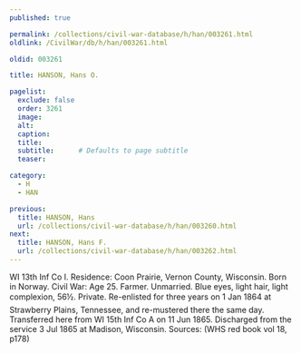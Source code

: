 ```yaml
---
published: true

permalink: /collections/civil-war-database/h/han/003261.html
oldlink: /CivilWar/db/h/han/003261.html

oldid: 003261

title: HANSON, Hans O.

pagelist:
  exclude: false
  order: 3261
  image: 
  alt:
  caption:
  title:
  subtitle:      # Defaults to page subtitle
  teaser:

category: 
  - H 
  - HAN

previous:
  title: HANSON, Hans
  url: /collections/civil-war-database/h/han/003260.html  
next:
  title: HANSON, Hans F.
  url: /collections/civil-war-database/h/han/003262.html   
---
```

WI 13th Inf Co I. Residence: Coon Prairie, Vernon County, Wisconsin. Born in Norway. Civil War: Age 25. Farmer. Unmarried. Blue eyes, light hair, light complexion, 5&#146;6&frac12;&#148;. Private. Re-enlisted for three years on 1 Jan 1864 at Strawberry Plains, Tennessee, and re-mustered there the same day. Transferred here from WI 15th Inf Co A on 11 Jun 1865. Discharged from the service 3 Jul 1865 at Madison, Wisconsin. Sources: (WHS red book vol 18, p178)